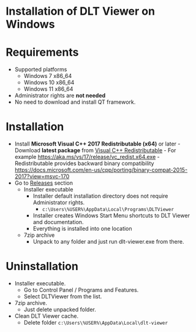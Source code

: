 # Installation of DLT Viewer on Windows
# Requirements
- Supported platforms
    - Windows 7 x86_64
    - Windows 10 x86_64
    - Windows 11 x86_64
- Administrator rights are **not needed**
- No need to download and install QT framework.

# Installation
- Install **Microsoft Visual C++ 2017 Redistributable (x64)** or later
        - Download **latest package** from [Visual C++ Redistributable](https://support.microsoft.com/en-us/help/2977003/)
        - For example https://aka.ms/vs/17/release/vc_redist.x64.exe
        - Redistributable provides backward binary compatibility https://docs.microsoft.com/en-us/cpp/porting/binary-compat-2015-2017?view=msvc-170
- Go to [Releases](https://github.com/COVESA/dlt-viewer/releases) section
    - Installer executable
        - Installer default installation directory does not require Administrator rights.
            - `c:\Users\%USER%\AppData\Local\Programs\DLTViewer`
        - Installer creates Windows Start Menu shortcuts to DLT Viewer and documentation.
        - Everything is installed into one location
    - 7zip archive
        - Unpack to any folder and just run dlt-viewer.exe from there.

# Uninstallation
- Installer executable.
    - Go to Control Panel / Programs and Features.
    - Select DLTViewer from the list.
- 7zip archive.
    - Just delete unpacked folder.
- Clean DLT Viewer cache.
    - Delete folder `c:\Users\%USER%\AppData\Local\dlt-viewer`
